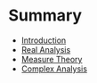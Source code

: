 # Summary

* [Introduction](README.md)
* [Real Analysis](real_analysis.md)
* [Measure Theory](measure_theory.md)
* [Complex Analysis](complex_analysis.md)

